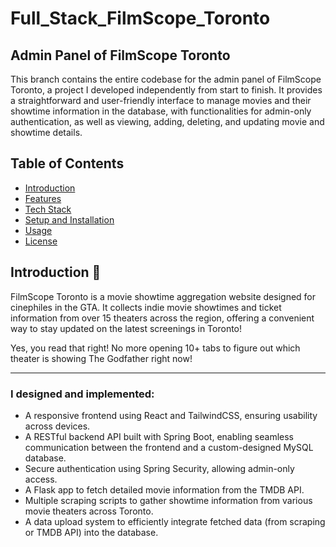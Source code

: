 # Full_Stack_FilmScope_Toronto

## Admin Panel of FilmScope Toronto

This branch contains the entire codebase for the admin panel of FilmScope Toronto, a project I developed independently from start to finish. It provides a straightforward and user-friendly interface to manage movies and their showtime information in the database, with functionalities for admin-only authentication, as well as viewing, adding, deleting, and updating movie and showtime details.

## Table of Contents
- [Introduction](#introduction)
- [Features](#features)
- [Tech Stack](#tech-stack)
- [Setup and Installation](#setup-and-installation)
- [Usage](#usage)
- [License](#license)


## Introduction 🎦

FilmScope Toronto is a movie showtime aggregation website designed for cinephiles in the GTA. It collects indie movie showtimes and ticket information from over 15 theaters across the region, offering a convenient way to stay updated on the latest screenings in Toronto!

Yes, you read that right! No more opening 10+ tabs to figure out which theater is showing The Godfather right now!

---


### I designed and implemented:
* A responsive frontend using React and TailwindCSS, ensuring usability across devices.
* A RESTful backend API built with Spring Boot, enabling seamless communication between the frontend and a custom-designed MySQL database.
* Secure authentication using Spring Security, allowing admin-only access.
* A Flask app to fetch detailed movie information from the TMDB API.
* Multiple scraping scripts to gather showtime information from various movie theaters across Toronto.
* A data upload system to efficiently integrate fetched data (from scraping or TMDB API) into the database.


